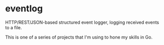 # eventlog

HTTP/REST/JSON-based structured event logger, logging received events to a file.

This is one of a series of projects that I'm using to hone my skills in Go.

